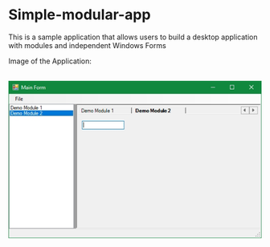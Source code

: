 # Simple-modular-app
This is a sample application that allows users to build a desktop application with modules and independent Windows Forms
<br>

<p>Image of the Application:</p>
<br>
<img src="pics/SimpleModularApp.jpg">